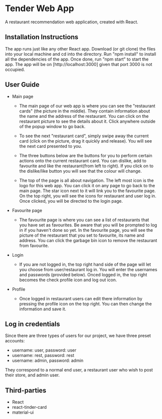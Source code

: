# Tender Web App

A restaurant recommendation web application, created with React.

## Installation Instructions

The app runs just like any other React app. Download (or git clone) the files into your local machine and cd into the directory. Run "npm install" to install all the dependencies of the app. Once done, run "npm start" to start the app. The app will be on [http://localhost:3000] given that port 3000 is not occupied.

## User Guide
* Main page
  * The main page of our web app is where you can see the "restaurant cards" (the picture in the middle). They contain information about the name and the address of the restaurant. You can click on the restaurant picture to see the details about it. Click anywhere outside of the popup window to go back.

  * To see the next "restaurant card", simply swipe away the current card (click on the picture, drag it quickly and release). You will see the next card presented to you.

  * The three buttons below are the buttons for you to perform certain actions onto the current restaurant card. You can dislike, add to favourite and like the restaurant(from left to right). If you click on to the dislike/like button you will see that the colour will change.

  * The top of the page is all about navigation. The left most icon is the logo for this web app. You can click it on any page to go back to the main page. The star icon next to it will link you to the favourite page. On the top right, you will see the icons for restaurant and user log in. Once clicked, you will be directed to the login page.

* Favourite page
  * The favourite page is where you can see a list of restaurants that you have set as favourites. Be aware that you will be prompted to log in if you haven't done so yet. In the favourite page, you will see the picture of the restaurant that you set to favourite, its name and address. You can click the garbage bin icon to remove the restaurant from favourite.

* Login
  * If you are not logged in, the top right hand side of the page will let you choose from user/restaurant log in. You will enter the usernames and passwords (provided below). Onced logged in, the top right becomes the check profile icon and log out icon.

* Profile
  * Once logged in restaurant users can edit there information by pressing the profile icon on the top right. You can then change the information and save it.

## Log in credentials

Since there are three types of users for our project, we have three preset accounts:

* username: user, password: user
* username: rest, password: rest
* username: admin, password: admin

They correspond to a normal end user, a restaurant user who wish to post their store, and admin user.

## Third-parties

* React
* react-tinder-card
* material-ui
